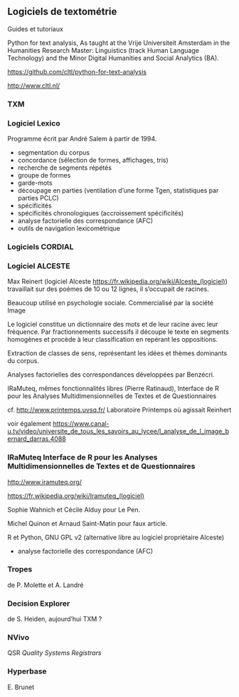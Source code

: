 ## Logiciels de textométrie

Guides et tutoriaux

Python for text analysis, As taught at the Vrije Universiteit Amsterdam in the Humanities Research Master: Linguistics (track Human Language Technology) and the Minor Digital Humanities and Social Analytics (BA).

https://github.com/cltl/python-for-text-analysis

http://www.cltl.nl/

### TXM

### Logiciel Lexico

Programme écrit par André Salem à partir de 1994.

- segmentation du corpus
- concordance (sélection de formes, affichages, tris)
- recherche de segments répétés
- groupe de formes
- garde-mots
- découpage en parties (ventilation d’une forme Tgen, statistiques par parties PCLC)
- spécificités
- spécificités chronologiques (accroissement spécificités)
- analyse factorielle des correspondance (AFC)
- outils de navigation lexicométrique

### Logiciels CORDIAL

### Logiciel ALCESTE

Max Reinert (logiciel Alceste https://fr.wikipedia.org/wiki/Alceste_(logiciel)) travaillait sur des poèmes de 10 ou 12 lignes, il s’occupait de racines.

Beaucoup utilisé en psychologie sociale. Commercialisé par la société Image

Le logiciel constitue un dictionnaire des mots et de leur racine avec leur fréquence. Par fractionnements successifs il découpe le texte en segments homogènes et procède à leur classification en repérant les oppositions. 

Extraction de classes de sens, représentant les idées et thèmes dominants du corpus.

Analyses factorielles des correspondances développées par Benzécri.

IRaMuteq, mêmes fonctionnalités libres (Pierre Ratinaud), Interface de R pour les Analyses Multidimensionnelles de Textes et de Questionnaires

cf. http://www.printemps.uvsq.fr/ Laboratoire Printemps où agissait Reinhert

voir également https://www.canal-u.tv/video/universite_de_tous_les_savoirs_au_lycee/l_analyse_de_l_image_bernard_darras.4088

### IRaMuteq Interface de R pour les Analyses Multidimensionnelles de Textes et de Questionnaires

http://www.iramuteq.org/

https://fr.wikipedia.org/wiki/Iramuteq_(logiciel)

Sophie Wahnich et Cécile Alduy pour Le Pen.

Michel Quinon et Arnaud Saint-Matin pour faux article.

R et Python, GNU GPL v2 (alternative libre au logiciel propriétaire Alceste)

- analyse factorielle des correspondance (AFC)

### Tropes

de P. Molette et A. Landré

### Decision Explorer

de S. Heiden, aujourd’hui TXM ?

### NVivo

QSR *Quality Systems Registrars*

### Hyperbase

E. Brunet



